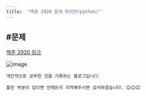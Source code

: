 ```yaml
---
title:  "백준 2920 음계 파이썬(python)"
---
```


#문제
---
[백준 2920 링크](https://www.acmicpc.net/problem/2920)

![image](https://user-images.githubusercontent.com/96028198/150281734-369e7e00-28aa-458e-9503-ea2b9b0902d8.png)


```
개인적으로 공부한 것을 기록하는 블로그입니다. 

틀린 부분이 있다면 언제든지 지적해주시면 감사하겠습니다. 😊😊😊
```
